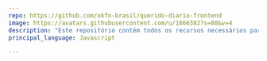 ```yaml
---
repo: https://github.com/okfn-brasil/querido-diario-frontend
image: https://avatars.githubusercontent.com/u/1666382?s=88&v=4
description: "Este repositório contém todos os recursos necessários para montar o frontend da Plataforma de Busca do Querido Diário."
principal_language: Javascript

---
```

